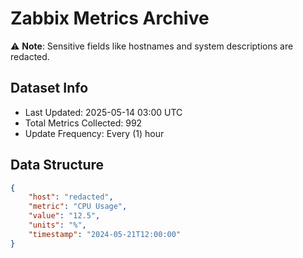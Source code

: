 # Zabbix Metrics Archive

⚠️ **Note**: Sensitive fields like hostnames and system descriptions are redacted.

## Dataset Info
- Last Updated: 2025-05-14 03:00 UTC
- Total Metrics Collected: 992
- Update Frequency: Every (1) hour

## Data Structure
```json
{
    "host": "redacted",
    "metric": "CPU Usage",
    "value": "12.5",
    "units": "%",
    "timestamp": "2024-05-21T12:00:00"
}
```
